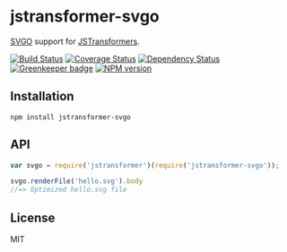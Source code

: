 # jstransformer-svgo

[SVGO](https://github.com/svg/svgo) support for [JSTransformers](https://github.com/jstransformers/jstransformer).

[![Build Status](https://img.shields.io/travis/jstransformers/jstransformer-svgo/master.svg)](https://travis-ci.org/jstransformers/jstransformer-svgo)
[![Coverage Status](https://img.shields.io/codecov/c/github/jstransformers/jstransformer-svgo/master.svg)](https://codecov.io/gh/jstransformers/jstransformer-svgo)
[![Dependency Status](https://img.shields.io/david/jstransformers/jstransformer-svgo/master.svg)](http://david-dm.org/jstransformers/jstransformer-svgo)
[![Greenkeeper badge](https://badges.greenkeeper.io/jstransformers/jstransformer-svgo.svg)](https://greenkeeper.io/)
[![NPM version](https://img.shields.io/npm/v/jstransformer-svgo.svg)](https://www.npmjs.org/package/jstransformer-svgo)

## Installation

    npm install jstransformer-svgo

## API

```js
var svgo = require('jstransformer')(require('jstransformer-svgo'));

svgo.renderFile('hello.svg').body
//=> Optimized hello.svg file
```

## License

MIT
